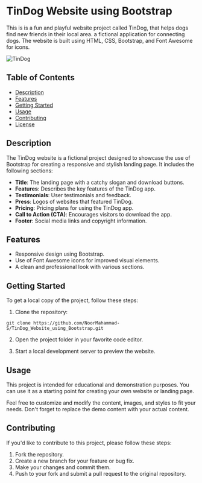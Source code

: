 # TinDog Website using Bootstrap
This is is a fun and playful website project called TinDog, that helps dogs find new friends in their local area. a fictional application for connecting dogs. 
The website is built using HTML, CSS, Bootstrap, and Font Awesome for icons.


![TinDog](images)

## Table of Contents

- [Description](#description)
- [Features](#features)
- [Getting Started](#getting-started)
- [Usage](#usage)
- [Contributing](#contributing)
- [License](#license)

## Description

The TinDog website is a fictional project designed to showcase the use of Bootstrap for creating a responsive and stylish landing page. It includes the following sections:

- **Title**: The landing page with a catchy slogan and download buttons.
- **Features**: Describes the key features of the TinDog app.
- **Testimonials**: User testimonials and feedback.
- **Press**: Logos of websites that featured TinDog.
- **Pricing**: Pricing plans for using the TinDog app.
- **Call to Action (CTA)**: Encourages visitors to download the app.
- **Footer**: Social media links and copyright information.

## Features

- Responsive design using Bootstrap.
- Use of Font Awesome icons for improved visual elements.
- A clean and professional look with various sections.

## Getting Started

To get a local copy of the project, follow these steps:

1. Clone the repository:

```shell
git clone https://github.com/NoorMahammad-S/TinDog_Website_using_Bootstrap.git
```

2. Open the project folder in your favorite code editor.

3. Start a local development server to preview the website.

## Usage

This project is intended for educational and demonstration purposes. You can use it as a starting point for creating your own website or landing page.

Feel free to customize and modify the content, images, and styles to fit your needs. Don't forget to replace the demo content with your actual content.

## Contributing

If you'd like to contribute to this project, please follow these steps:

1. Fork the repository.
2. Create a new branch for your feature or bug fix.
3. Make your changes and commit them.
4. Push to your fork and submit a pull request to the original repository.

